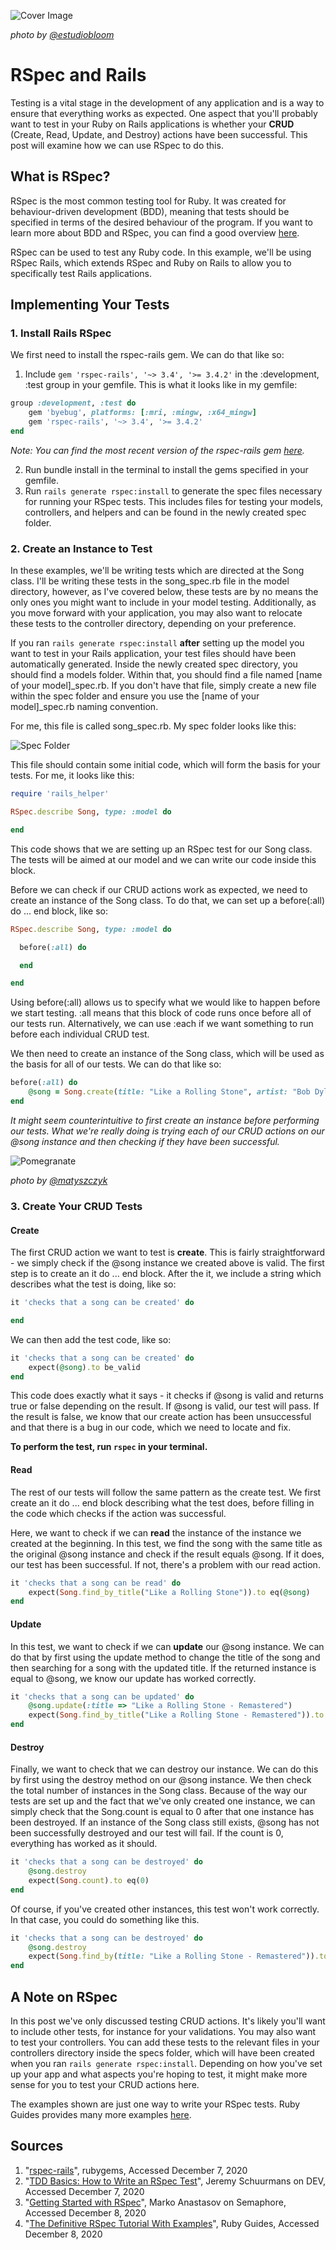 ![Cover Image](./cover-image.jpg)

*photo by [@estudiobloom](https://unsplash.com/@estudiobloom)*

# RSpec and Rails

Testing is a vital stage in the development of any application and is a way to ensure that everything works as expected. One aspect that you'll probably want to test in your Ruby on Rails applications is whether your **CRUD** (Create, Read, Update, and Destroy) actions have been successful. This post will examine how we can use RSpec to do this.

## What is RSpec?

RSpec is the most common testing tool for Ruby. It was created for behaviour-driven development (BDD), meaning that tests should be specified in terms of the desired behaviour of the program. If you want to learn more about BDD and RSpec, you can find a good overview [here](https://semaphoreci.com/community/tutorials/getting-started-with-rspec#:~:text=RSpec%20is%20a%20testing%20tool,can%20start%20using%20rather%20quickly.).

RSpec can be used to test any Ruby code. In this example, we'll be using RSpec Rails, which extends RSpec and Ruby on Rails to allow you to specifically test Rails applications.

## Implementing Your Tests

### 1. Install Rails RSpec

We first need to install the rspec-rails gem. We can do that like so:

1. Include ```gem 'rspec-rails', '~> 3.4', '>= 3.4.2'``` in the :development, :test group in your gemfile. This is what it looks like in my gemfile:

```ruby
group :development, :test do
    gem 'byebug', platforms: [:mri, :mingw, :x64_mingw]
    gem 'rspec-rails', '~> 3.4', '>= 3.4.2'
end
```

*Note: You can find the most recent version of the rspec-rails gem [here](https://rubygems.org/gems/rspec-rails/).*

2. Run bundle install in the terminal to install the gems specified in your gemfile.
3. Run ```rails generate rspec:install``` to generate the spec files necessary for running your RSpec tests. This includes files for testing your models, controllers, and helpers and can be found in the newly created spec folder.

### 2. Create an Instance to Test

In these examples, we'll be writing tests which are directed at the Song class. I'll be writing these tests in the song_spec.rb file in the model directory, however, as I've covered below, these tests are by no means the only ones you might want to include in your model testing. Additionally, as you move forward with your application, you may also want to relocate these tests to the controller directory, depending on your preference.

If you ran ```rails generate rspec:install``` **after** setting up the model you want to test in your Rails application, your test files should have been automatically generated. Inside the newly created spec directory, you should find a models folder. Within that, you should find a file named [name of your model]_spec.rb. If you don't have that file, simply create a new file within the spec folder and ensure you use the [name of your model]_spec.rb naming convention.

For me, this file is called song_spec.rb. My spec folder looks like this:

![Spec Folder](./spec_folder.png)

This file should contain some initial code, which will form the basis for your tests. For me, it looks like this:

```ruby
require 'rails_helper'

RSpec.describe Song, type: :model do

end
```

This code shows that we are setting up an RSpec test for our Song class. The tests will be aimed at our model and we can write our code inside this block.

Before we can check if our CRUD actions work as expected, we need to create an instance of the Song class. To do that, we can set up a before(:all) do ... end block, like so:

```ruby
RSpec.describe Song, type: :model do

  before(:all) do

  end

end
```

Using before(:all) allows us to specify what we would like to happen before we start testing. :all means that this block of code runs once before all of our tests run. Alternatively, we can use :each if we want something to run before each individual CRUD test.

We then need to create an instance of the Song class, which will be used as the basis for all of our tests. We can do that like so:

```ruby
before(:all) do
    @song = Song.create(title: "Like a Rolling Stone", artist: "Bob Dylan", album:"Highway 61 Revisited", release_date: 1965)
end
```

*It might seem counterintuitive to first create an instance before performing our tests. What we're really doing is trying each of our CRUD actions on our @song instance and then checking if they have been successful.*

![Pomegranate](./pomegranate.jpg)

*photo by [@matyszczyk](https://unsplash.com/@matyszczyk)*

### 3. Create Your CRUD Tests

#### Create

The first CRUD action we want to test is **create**. This is fairly straightforward - we simply check if the @song instance we created above is valid. The first step is to create an it do ... end block. After the it, we include a string which describes what the test is doing, like so:

```ruby
it 'checks that a song can be created' do

end
```

We can then add the test code, like so:

```ruby
it 'checks that a song can be created' do
    expect(@song).to be_valid
end
```

This code does exactly what it says - it checks if @song is valid and returns true or false depending on the result. If @song is valid, our test will pass. If the result is false, we know that our create action has been unsuccessful and that there is a bug in our code, which we need to locate and fix.

**To perform the test, run ```rspec``` in your terminal.**

#### Read

The rest of our tests will follow the same pattern as the create test. We first create an it do ... end block describing what the test does, before filling in the code which checks if the action was successful.

Here, we want to check if we can **read** the instance of the instance we created at the beginning. In this test, we find the song with the same title as the original @song instance and check if the result equals @song. If it does, our test has been successful. If not, there's a problem with our read action. 

```ruby
it 'checks that a song can be read' do
    expect(Song.find_by_title("Like a Rolling Stone")).to eq(@song)
end
```

#### Update

In this test, we want to check if we can **update** our @song instance. We can do that by first using the update method to change the title of the song and then searching for a song with the updated title. If the returned instance is equal to @song, we know our update has worked correctly.

```ruby
it 'checks that a song can be updated' do
    @song.update(:title => "Like a Rolling Stone - Remastered")
    expect(Song.find_by_title("Like a Rolling Stone - Remastered")).to eq(@song)
end
```

#### Destroy

Finally, we want to check that we can destroy our instance. We can do this by first using the destroy method on our @song instance. We then check the total number of instances in the Song class. Because of the way our tests are set up and the fact that we've only created one instance, we can simply check that the Song.count is equal to 0 after that one instance has been destroyed. If an instance of the Song class still exists, @song has not been successfully destroyed and our test will fail. If the count is 0, everything has worked as it should.

```ruby
it 'checks that a song can be destroyed' do
    @song.destroy
    expect(Song.count).to eq(0)
end
```
Of course, if you've created other instances, this test won't work correctly. In that case, you could do something like this.

```ruby
it 'checks that a song can be destroyed' do
    @song.destroy
    expect(Song.find_by(title: "Like a Rolling Stone - Remastered")).to be_nil
end
```

## A Note on RSpec

In this post we've only discussed testing CRUD actions. It's likely you'll want to include other tests, for instance for your validations. You may also want to test your controllers. You can add these tests to the relevant files in your controllers directory inside the specs folder, which will have been created when you ran ```rails generate rspec:install```. Depending on how you've set up your app and what aspects you're hoping to test, it might make more sense for you to test your CRUD actions here.

The examples shown are just one way to write your RSpec tests. Ruby Guides provides many more examples [here](https://www.rubyguides.com/2018/07/rspec-tutorial/).

## Sources

1. "[rspec-rails](https://rubygems.org/gems/rspec-rails/versions/3.4.2)", rubygems, Accessed December 7, 2020
2. "[TDD Basics: How to Write an RSpec Test](https://dev.to/jeremy/rspec-from-scratch-part-1-how-to-write-a-test-4ce8)", Jeremy Schuurmans on DEV, Accessed December 7, 2020
3. "[Getting Started with RSpec](https://semaphoreci.com/community/tutorials/getting-started-with-rspec#:~:text=RSpec%20is%20a%20testing%20tool,can%20start%20using%20rather%20quickly.)", Marko Anastasov on Semaphore, Accessed December 8, 2020
4. "[The Definitive RSpec Tutorial With Examples](https://www.rubyguides.com/2018/07/rspec-tutorial/)", Ruby Guides, Accessed December 8, 2020